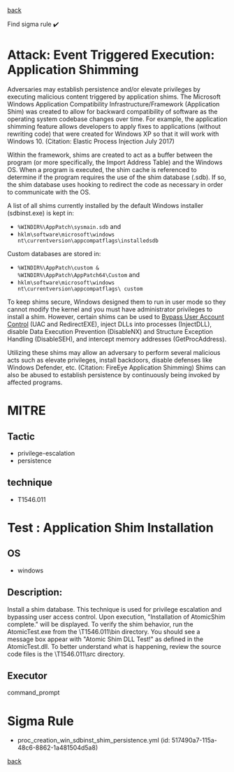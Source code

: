 
[back](../index.md)

Find sigma rule :heavy_check_mark: 

# Attack: Event Triggered Execution: Application Shimming 

Adversaries may establish persistence and/or elevate privileges by executing malicious content triggered by application shims. The Microsoft Windows Application Compatibility Infrastructure/Framework (Application Shim) was created to allow for backward compatibility of software as the operating system codebase changes over time. For example, the application shimming feature allows developers to apply fixes to applications (without rewriting code) that were created for Windows XP so that it will work with Windows 10. (Citation: Elastic Process Injection July 2017)

Within the framework, shims are created to act as a buffer between the program (or more specifically, the Import Address Table) and the Windows OS. When a program is executed, the shim cache is referenced to determine if the program requires the use of the shim database (.sdb). If so, the shim database uses hooking to redirect the code as necessary in order to communicate with the OS. 

A list of all shims currently installed by the default Windows installer (sdbinst.exe) is kept in:

* <code>%WINDIR%\AppPatch\sysmain.sdb</code> and
* <code>hklm\software\microsoft\windows nt\currentversion\appcompatflags\installedsdb</code>
 
Custom databases are stored in:

* <code>%WINDIR%\AppPatch\custom & %WINDIR%\AppPatch\AppPatch64\Custom</code> and
* <code>hklm\software\microsoft\windows nt\currentversion\appcompatflags\ custom</code>

To keep shims secure, Windows designed them to run in user mode so they cannot modify the kernel and you must have administrator privileges to install a shim. However, certain shims can be used to [Bypass User Account Control](https://attack.mitre.org/techniques/T1548/002) (UAC and RedirectEXE), inject DLLs into processes (InjectDLL), disable Data Execution Prevention (DisableNX) and Structure Exception Handling (DisableSEH), and intercept memory addresses (GetProcAddress).

Utilizing these shims may allow an adversary to perform several malicious acts such as elevate privileges, install backdoors, disable defenses like Windows Defender, etc. (Citation: FireEye Application Shimming) Shims can also be abused to establish persistence by continuously being invoked by affected programs.

# MITRE
## Tactic
  - privilege-escalation
  - persistence


## technique
  - T1546.011


# Test : Application Shim Installation
## OS
  - windows


## Description:
Install a shim database. This technique is used for privilege escalation and bypassing user access control.
Upon execution, "Installation of AtomicShim complete." will be displayed. To verify the shim behavior, run 
the AtomicTest.exe from the <PathToAtomicsFolder>\\T1546.011\\bin directory. You should see a message box appear
with "Atomic Shim DLL Test!" as defined in the AtomicTest.dll. To better understand what is happening, review
the source code files is the <PathToAtomicsFolder>\\T1546.011\\src directory.


## Executor
command_prompt

# Sigma Rule
 - proc_creation_win_sdbinst_shim_persistence.yml (id: 517490a7-115a-48c6-8862-1a481504d5a8)



[back](../index.md)

